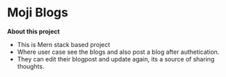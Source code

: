 # Moji Blogs

**About this project**

- This is Mern stack based project
- Where user case see the blogs and also post a blog after authetication.
- They can edit their blogpost and update again, its a source of sharing thoughts.
